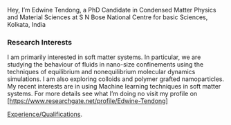 
Hey, I’m Edwine Tendong, a PhD Candidate in Condensed Matter Physics and Material Sciences at S N Bose National Centre for basic Sciences, Kolkata, India 

### Research Interests

I am primarily interested in soft matter systems. In particular, we are studying the behaviour of fluids in nano-size confinements using the techniques of equilibrium and nonequilibrium molecular dynamics simulations. I am also exploring colloids and polymer grafted namoparticles. My recent interests are in using Machine learning techniques in soft matter systems. For more details see what I’m doing no visit my profile on [https://www.researchgate.net/profile/Edwine-Tendong]

[Experience/Qualifications](./another-page.md).
